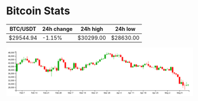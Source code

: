 # Bitcoin Stats

BTC/USDT|24h change|24h high|24h low|
|---|---|---|---|
|$29544.94|-1.15%|$30299.00|$28630.00|

<img src="./chart.svg">
